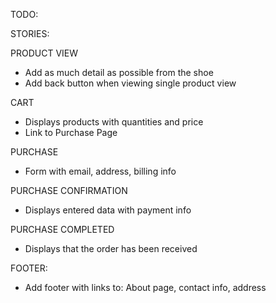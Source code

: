 TODO:

STORIES:

PRODUCT VIEW

- Add as much detail as possible from the shoe
- Add back button when viewing single product view

CART

- Displays products with quantities and price
- Link to Purchase Page

PURCHASE

- Form with email, address, billing info

PURCHASE CONFIRMATION

- Displays entered data with payment info

PURCHASE COMPLETED

- Displays that the order has been received

FOOTER:

- Add footer with links to: About page, contact info, address
